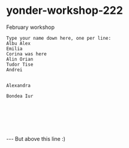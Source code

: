 # yonder-workshop-222
February workshop
```
Type your name down here, one per line:
Albu Alex
Emilia
Corina was here
Alin Orian
Tudor Tise
Andrei


Alexandra 

Bondea Iur







```


--- But above this line :)
